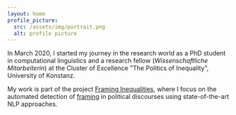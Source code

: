 ```yaml
---
layout: home
profile_picture:
  src: /assets/img/portrait.png
  alt: profile picture
---
```


<p>
In March 2020, I started my journey in the research world as a PhD student in computational linguistics and a research fellow (<i>Wissenschaftliche Mitarbeiterin</i>) at the Cluster of Excellence "The Politics of Inequality", 
University of Konstanz. 
</p>
<p>
My work is part of the project <a href="https://www.exc.uni-konstanz.de/en/inequality/research/projects/framing-inequalities/" target="_blank" rel="noopener noreferrer">Framing Inequalities</a>, 
where I focus on the automated detection of <a href="https://en.wikipedia.org/wiki/Framing_(social_sciences)" target="_blank" rel="noopener noreferrer">framing</a> in political discourses using state-of-the-art NLP approaches.
</p>
